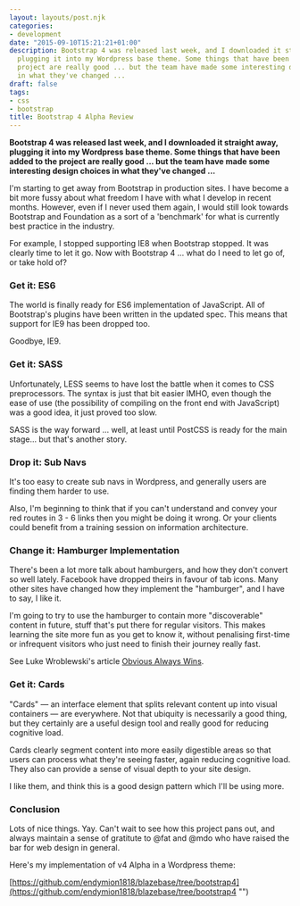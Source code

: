 ```yaml
---
layout: layouts/post.njk
categories:
- development
date: "2015-09-10T15:21:21+01:00"
description: Bootstrap 4 was released last week, and I downloaded it straight away,
  plugging it into my Wordpress base theme. Some things that have been added to the
  project are really good ... but the team have made some interesting design choices
  in what they've changed ...
draft: false
tags:
- css
- bootstrap
title: Bootstrap 4 Alpha Review
---
```


**Bootstrap 4 was released last week, and I downloaded it straight away, plugging it into my Wordpress base theme. Some things that have been added to the project are really good ... but the team have made some interesting design choices in what they've changed ...**

I'm starting to get away from Bootstrap in production sites. I have become a bit more fussy about what freedom I have with what I develop in recent months. However, even if I never used them again, I would still look towards Bootstrap and Foundation as a sort of a 'benchmark' for what is currently best practice in the industry.

For example, I stopped supporting IE8 when Bootstrap stopped. It was clearly time to let it go. Now with Bootstrap 4 ... what do I need to let go of, or take hold of?

### Get it: ES6

The world is finally ready for ES6 implementation of JavaScript. All of Bootstrap's plugins have been written in the updated spec. This means that support for IE9 has been dropped too.

Goodbye, IE9.

### Get it: SASS

Unfortunately, LESS seems to have lost the battle when it comes to CSS preprocessors. The syntax is just that bit easier IMHO, even though the ease of use (the possibility of compiling on the front end with JavaScript) was a good idea, it just proved too slow.

SASS is the way forward ... well, at least until PostCSS is ready for the main stage... but that's another story.

### Drop it: Sub Navs

It's too easy to create sub navs in Wordpress, and generally users are finding them harder to use.

Also, I'm beginning to think that if you can't understand and convey your red routes in 3 - 6 links then you might be doing it wrong. Or your clients could benefit from a training session on information architecture.

### Change it: Hamburger Implementation

There's been a lot more talk about hamburgers, and how they don't convert so well lately. Facebook have dropped theirs in favour of tab icons. Many other sites have changed how they implement the "hamburger", and I have to say, I like it.

I'm going to try to use the hamburger to contain more "discoverable" content in future, stuff that's put there for regular visitors. This makes learning the site more fun as you get to know it, without penalising first-time or infrequent visitors who just need to finish their journey really fast.

See Luke Wroblewski's article [Obvious Always Wins](http://www.lukew.com/ff/entry.asp?1945 "LukeW: Obvious Always Wins").

### Get it: Cards

"Cards" — an interface element that splits relevant content up into visual containers — are everywhere. Not that ubiquity is necessarily a good thing, but they certainly are a useful design tool and really good for reducing cognitive load.

Cards clearly segment content into more easily digestible areas so that users can process what they're seeing faster, again reducing cognitive load. They also can provide a sense of visual depth to your site design.

I like them, and think this is a good design pattern which I'll be using more.

### Conclusion

Lots of nice things. Yay. Can't wait to see how this project pans out, and always maintain a sense of gratitute to @fat and @mdo who have raised the bar for web design in general.

Here's my implementation of v4 Alpha in a Wordpress theme:

[https://github.com/endymion1818/blazebase/tree/bootstrap4](https://github.com/endymion1818/blazebase/tree/bootstrap4 "")
